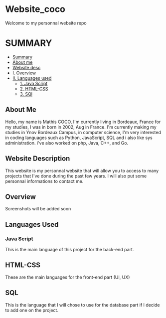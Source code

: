# Website_coco
Welcome to my personnal website repo

# SUMMARY
- [Summary](#summary)
- [About me](#About-Me)
- [Website desc](#Website-Description)
- [I. Overview](#overview)
- [II. Languages used](#languages-used)
  - [1. Java Script](#java-script)
  - [2. HTML-CSS](#html-css)
  - [3. SQl](#sql)

## About Me

Hello, my name is Mathis COCO, I'm currently living in Bordeaux, France for my studies, I was in born in 2002, Aug in France. I'm currently making my studies in Ynov Bordeaux Campus, in computer science, I'm very interested in coding languages such as Python, JavaScript, SQL and i also like sys administration. i've also worked on php, Java, C++, and Go.

## Website Description

This website is my personnal website that will allow you to access to many projects that I've done during the past few years. I will also put some personnal informations to contact me.

## Overview

Screenshots will be added soon

## Languages Used

### Java Script

This is the main language of this project for the back-end part.

## HTML-CSS

These are the main languages for the front-end part (UI, UX)

## SQL

This is the language that I will chose to use for the database part if I decide to add one on the project.
